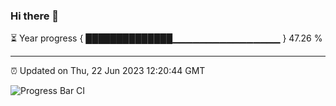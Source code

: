 ### Hi there 👋

⏳ Year progress { ██████████████▁▁▁▁▁▁▁▁▁▁▁▁▁▁▁▁ } 47.26 %

---

⏰ Updated on Thu, 22 Jun 2023 12:20:44 GMT

![Progress Bar CI](https://github.com/liununu/liununu/workflows/Progress%20Bar%20CI/badge.svg)
